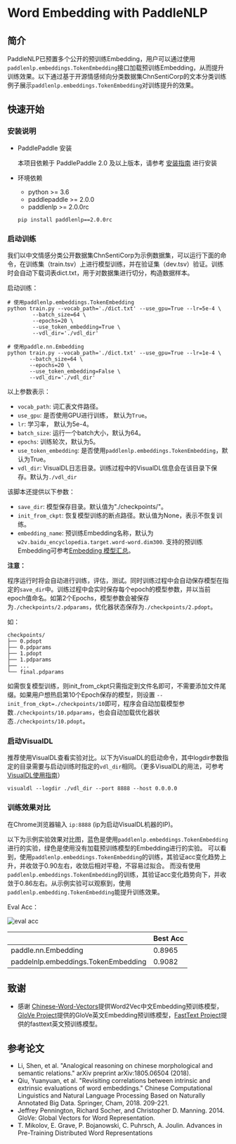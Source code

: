 # Word Embedding with PaddleNLP

## 简介

PaddleNLP已预置多个公开的预训练Embedding，用户可以通过使用`paddlenlp.embeddings.TokenEmbedding`接口加载预训练Embedding，从而提升训练效果。以下通过基于开源情感倾向分类数据集ChnSentiCorp的文本分类训练例子展示`paddlenlp.embeddings.TokenEmbedding`对训练提升的效果。


## 快速开始

### 安装说明

* PaddlePaddle 安装

   本项目依赖于 PaddlePaddle 2.0 及以上版本，请参考 [安装指南](http://www.paddlepaddle.org/#quick-start) 进行安装

* 环境依赖

   - python >= 3.6
   - paddlepaddle >= 2.0.0
   - paddlenlp >= 2.0.0rc

   ```
   pip install paddlenlp==2.0.0rc
   ```

### 启动训练

我们以中文情感分类公开数据集ChnSentiCorp为示例数据集，可以运行下面的命令，在训练集（train.tsv）上进行模型训练，并在验证集（dev.tsv）验证。训练时会自动下载词表dict.txt，用于对数据集进行切分，构造数据样本。

启动训练：

```shell
# 使用paddlenlp.embeddings.TokenEmbedding
python train.py --vocab_path='./dict.txt' --use_gpu=True --lr=5e-4 \
        --batch_size=64 \
        --epochs=20 \
        --use_token_embedding=True \
        --vdl_dir='./vdl_dir'

# 使用paddle.nn.Embedding
python train.py --vocab_path='./dict.txt' --use_gpu=True --lr=1e-4 \
       --batch_size=64 \
       --epochs=20 \
       --use_token_embedding=False \
       --vdl_dir='./vdl_dir'
```

以上参数表示：

* `vocab_path`: 词汇表文件路径。
* `use_gpu`: 是否使用GPU进行训练， 默认为`True`。
* `lr`: 学习率， 默认为5e-4。
* `batch_size`: 运行一个batch大小，默认为64。
* `epochs`: 训练轮次，默认为5。
* `use_token_embedding`: 是否使用`paddlenlp.embeddings.TokenEmbedding`，默认为True。
* `vdl_dir`: VisualDL日志目录。训练过程中的VisualDL信息会在该目录下保存。默认为`./vdl_dir`

该脚本还提供以下参数：

* `save_dir`: 模型保存目录。默认值为"./checkpoints/"。
* `init_from_ckpt`: 恢复模型训练的断点路径。默认值为None，表示不恢复训练。
* `embedding_name`: 预训练Embedding名称，默认为`w2v.baidu_encyclopedia.target.word-word.dim300`. 支持的预训练Embedding可参考[Embedding 模型汇总](../../docs/embeddings.md)。

**注意：**

程序运行时将会自动进行训练，评估，测试。同时训练过程中会自动保存模型在指定的`save_dir`中。训练过程中会实时保存每个epoch的模型参数，并以当前epoch值命名。如第2个Epochs，模型参数会被保存为`./checkpoints/2.pdparams`，优化器状态保存为`./checkpoints/2.pdopt`。

如：
```text
checkpoints/
├── 0.pdopt
├── 0.pdparams
├── 1.pdopt
├── 1.pdparams
├── ...
└── final.pdparams
```

如需恢复模型训练，则init_from_ckpt只需指定到文件名即可，不需要添加文件尾缀。如果用户想热启第10个Epoch保存的模型，则设置 `--init_from_ckpt=./checkpoints/10`即可，程序会自动加载模型参数`./checkpoints/10.pdparams`，也会自动加载优化器状态`./checkpoints/10.pdopt`。


### 启动VisualDL

推荐使用VisualDL查看实验对比。以下为VisualDL的启动命令，其中logdir参数指定的目录需要与启动训练时指定的`vdl_dir`相同。（更多VisualDL的用法，可参考[VisualDL使用指南](https://github.com/PaddlePaddle/VisualDL#2-launch-panel)）

```
visualdl --logdir ./vdl_dir --port 8888 --host 0.0.0.0
```

### 训练效果对比

在Chrome浏览器输入 `ip:8888` (ip为启动VisualDL机器的IP)。

以下为示例实验效果对比图，蓝色是使用`paddlenlp.embeddings.TokenEmbedding`进行的实验，绿色是使用没有加载预训练模型的Embedding进行的实验。
可以看到，使用`paddlenlp.embeddings.TokenEmbedding`的训练，其验证acc变化趋势上升，并收敛于0.90左右，收敛后相对平稳，不容易过拟合。
而没有使用`paddlenlp.embeddings.TokenEmbedding`的训练，其验证acc变化趋势向下，并收敛于0.86左右。从示例实验可以观察到，使用`paddlenlp.embedding.TokenEmbedding`能提升训练效果。

Eval Acc：

![eval acc](https://user-images.githubusercontent.com/16698950/102076935-79ac5480-3e43-11eb-81f8-6e509c394fbf.png)

|                                     |    Best Acc    |
| ------------------------------------| -------------  |
| paddle.nn.Embedding                 |    0.8965      |
| paddelnlp.embeddings.TokenEmbedding |    0.9082      |

## 致谢
- 感谢 [Chinese-Word-Vectors](https://github.com/Embedding/Chinese-Word-Vectors)提供Word2Vec中文Embedding预训练模型，[GloVe Project](https://nlp.stanford.edu/projects/glove)提供的GloVe英文Embedding预训练模型，[FastText Project](https://fasttext.cc/docs/en/english-vectors.html)提供的fasttext英文预训练模型。

## 参考论文
- Li, Shen, et al. "Analogical reasoning on chinese morphological and semantic relations." arXiv preprint arXiv:1805.06504 (2018).
- Qiu, Yuanyuan, et al. "Revisiting correlations between intrinsic and extrinsic evaluations of word embeddings." Chinese Computational Linguistics and Natural Language Processing Based on Naturally Annotated Big Data. Springer, Cham, 2018. 209-221.
- Jeffrey Pennington, Richard Socher, and Christopher D. Manning. 2014. GloVe: Global Vectors for Word Representation.
- T. Mikolov, E. Grave, P. Bojanowski, C. Puhrsch, A. Joulin. Advances in Pre-Training Distributed Word Representations
